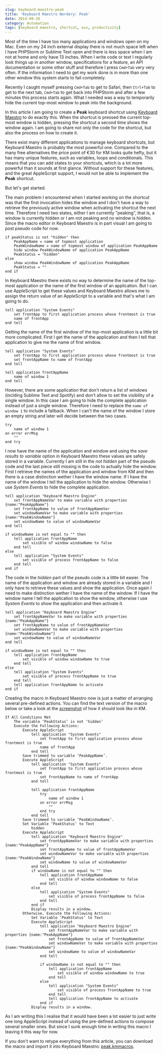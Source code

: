 ```yaml
---
slug: keyboard-maestro-peak
title: 'Keyboard Maestro Nerdery: Peak'
date: 2014-09-28
category: Automation
tags: [keyboard maestro, shortcut, osx, productivity]
---
```


Most of the time I have too many applications and windows open on my Mac. Even on my 24 inch external display there is not much space left when I have PHPStorm or Sublime Text open and there is less space when I am not at home and only have 13 inches. When I write code or text I regularly look things up in another window, specifications for a feature, an API documentation or some other stuff and therefore I press `Cmd+Tab` very very often. If the information I need to get my work done is in more than one other window this system starts to fail completely.

Recently I caught myself pressing `Cmd+Tab` to get to Safari, then `Ctrl+Tab` to get to the next tab, `Cmd+Tab` to get back into PHPStorm and after a few minutes this process starts again. What I needed was a way to temporarily hide the current top-most window to peak into the background.

In this article I am going to create a **Peak** keyboard shortcut using [Keyboard Maestro](http://www.keyboardmaestro.com) to do exactly this. When the shortcut is pressed the current top-most window is hidden, pressing the shortcut a second time shows the window again. I am going to share not only the code for the shortcut, but also the process on how to create it.

There exist many different applications to manage keyboard shortcuts, but Keyboard Maestro is probably the most powerful one. Compared to the many free alternatives the price point of €30 for KM looks quite hefty, but it has many unique features, such as variables, loops and conditionals. This means that you can add states to your shortcuts, which is a lot more powerful than it sounds at first glance. Without support for these features, and the great AppleScript support, I would not be able to implement the **Peak** shortcut.

But let's get started.

The main problem I encountered when I started working on the shortcut was that the first invocation hides the window and I don't have a way to retrieve the previously active window when activating the shortcut the next time. Therefore I need two states, either I am currently "peaking", that is, a window is currently hidden or I am not peaking and no window is hidden. Since the macro editor in Keyboard Maestro is in part visual I am going to post pseudo code for now.

```
if peakStatus is not "hidden" then
    PeakAppName = name of topmost application
    PeakWindowName = name of topmost window of application PeakAppName
    hide window PeakWindowName of application PeakAppName
    PeakStatus = "hidden"
else
    show window PeakWindowName of application PeakAppName
    PeakStatus = ""
end if
```

In Keyboard Maestro there exists no way to determine the name of the top-most application or the name of the first window of an application. But I can use AppleScript to get these values and Keyboard Maestro allows me to assign the return value of an AppleScript to a variable and that's what I am going to do.

```applescript
tell application "System Events"
    set frontApp to first application process whose frontmost is true
    name of frontApp
end tell
```

Getting the name of the first window of the top-most application is a little bit more complicated. First I get the name of the application and then I tell that application to give me the name of first window.

```applescript
tell application "System Events"
    set frontApp to first application process whose frontmost is true
    set frontAppName to name of frontApp
end tell

tell application frontAppName
    name of window 1
end tell
```

However, there are some application that don't return a list of windows (inclding Sublime Text and Spotify) and don't allow to set the visibility of a single window. In this case I am going to hide the complete application instead of just a single window. Therefore I need to replace the `name of window 1` to include a fallback. When I can't the name of the window I store an empty string and later will decide between the two cases.

```applescript
try
    name of window 1
on error errMsg
    ""
end try
```

I now have the name of the application and window and using the _save results to variable_ option in Keyboard Maestro these values are safely stored in a variable. Currently I am still in the _not hidden_ part of the pseudo code and the last piece still missing is the code to actually hide the window. First I retrieve the names of the application and window from KM and then there is a case distinction wether I have the window name. If I have the name of the window I tell the application to hide the window. Otherwise I use _System Events_ to hide the complete application.

```applescript
tell application "Keyboard Maestro Engine"
    set frontAppNameVar to make variable with properties {name:"PeakAppName"}
    set frontAppName to value of frontAppNameVar
    set windowNameVar to make variable with properties {name:"PeakWindowName"}
    set windowName to value of windowNameVar
end tell

if windowName is not equal to "" then
    tell application frontAppName
        set visible of window windowName to false
    end tell
else
    tell application "System Events"
        set visible of process frontAppName to false
    end tell
end if
```

The code in the _hidden_ part of the pseudo code is a little bit easier. The name of the application and window are already stored in a variable and I only have to retrieve these values and show the application. Once again I need to make distinction wether I have the name of the window. If I have the window name I tell the application to show the window, otherwise I use _System Events_ to show the application and then activate it.

```applescript
tell application "Keyboard Maestro Engine"
    set frontAppNameVar to make variable with properties {name:"PeakAppName"}
    set frontAppName to value of frontAppNameVar
    set windowNameVar to make variable with properties {name:"PeakWindowName"}
    set windowName to value of windowNameVar
end tell

if windowName is not equal to "" then
    tell application frontAppName
        set visible of window windowName to true
    end tell
else
    tell application "System Events"
        set visible of process frontAppName to true
    end tell
    tell application frontAppName to activate
end if
```

Creating the macro in Keyboard Maestro now is just a matter of arranging several pre-defined actions. You can find the text version of the macro below or take a look at the [screenshot](http://cdn.florian.ec/DcLAATTF6p5v9w.png) of how it should look like in KM.

```
If All Conditions Met
    The variable ‘PeakStatus’ is not ‘hidden’
    Execute the Following Actions:
        Execute AppleScript
            tell application "System Events"
                set frontApp to first application process whose frontmost is true
                name of frontApp
            end tell
        Save trimmed to variable ‘PeakAppName’.
        Execute AppleScript
            tell application "System Events"
                set frontApp to first application process whose frontmost is true
                set frontAppName to name of frontApp
            end tell

            tell application frontAppName
                try
                    name of window 1
                on error errMsg
                    ""
                end try
            end tell
        Save trimmed to variable ‘PeakWindowName’.
        Set Variable ‘PeakStatus’ to Text
            hidden
        Execute AppleScript
            tell application "Keyboard Maestro Engine"
                set frontAppNameVar to make variable with properties {name:"PeakAppName"}
                set frontAppName to value of frontAppNameVar
                set windowNameVar to make variable with properties {name:"PeakWindowName"}
                set windowName to value of windowNameVar
            end tell
            if windowName is not equal to "" then
                tell application frontAppName
                    set visible of window windowName to false
                end tell
            else
                tell application "System Events"
                    set visible of process frontAppName to false
                end tell
            end if
            Display results in a window.
        Otherwise, Execute the Following Actions:
            Set Variable ‘PeakStatus’ to Text
            Execute AppleScript
                tell application "Keyboard Maestro Engine"
                    set frontAppNameVar to make variable with properties {name:"PeakAppName"}
                    set frontAppName to value of frontAppNameVar
                    set windowNameVar to make variable with properties {name:"PeakWindowName"}
                    set windowName to value of windowNameVar
                end tell

                if windowName is not equal to "" then
                    tell application frontAppName
                        set visible of window windowName to true
                    end tell
                else
                    tell application "System Events"
                        set visible of process frontAppName to true
                    end tell
                    tell application frontAppName to activate
                end if
            Display results in a window.
```

As I am writing this I realise that it would have been a lot easier to just write one long AppleScript instead of using the pre-defined actions to compose several smaller ones. But since I sunk enough time in writing this macro I leaving it this way for now.

If you don't want to retype everything from this article, you can download the macro and import it into Keyboard Maestro: [peak.kmmacros](http://tyrion.florian.ec/peak.kmmacros).

